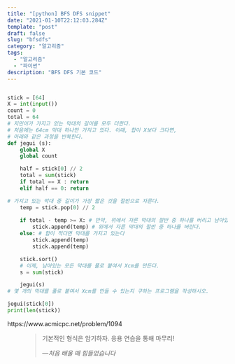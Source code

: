 ```yaml
---
title: "[python] BFS DFS snippet"
date: "2021-01-10T22:12:03.284Z"
template: "post"
draft: false
slug: "bfsdfs"
category: "알고리즘"
tags:
  - "알고리즘"
  - "파이썬"
description: "BFS DFS 기본 코드"
---
```

``` python

stick = [64]
X = int(input())
count = 0
total = 64
# 지민이가 가지고 있는 막대의 길이를 모두 더한다. 
# 처음에는 64cm 막대 하나만 가지고 있다. 이때, 합이 X보다 크다면, 
# 아래와 같은 과정을 반복한다.
def jegui (s):
    global X
    global count

    half = stick[0] // 2
    total = sum(stick) 
    if total == X : return
    elif half == 0: return

# 가지고 있는 막대 중 길이가 가장 짧은 것을 절반으로 자른다.
    temp = stick.pop(0) // 2
 
    if total - temp >= X: # 만약, 위에서 자른 막대의 절반 중 하나를 버리고 남아있는 막대의 길이의 합이 X보다 크거나 같다면,
        stick.append(temp) # 위에서 자른 막대의 절반 중 하나를 버린다.
    else: # 합이 적다면 막대를 가지고 있는다
        stick.append(temp)
        stick.append(temp)

    stick.sort()
    # 이제, 남아있는 모든 막대를 풀로 붙여서 Xcm를 만든다.
    s = sum(stick)

    jegui(s)
# 몇 개의 막대를 풀로 붙여서 Xcm를 만들 수 있는지 구하는 프로그램을 작성하시오. 

jegui(stick[0])
print(len(stick))

```
<p>https://www.acmicpc.net/problem/1094</p>
<figure>
	<blockquote>
		<p>기본적인 형식은 암기하자. 응용 연습을 통해 마무리!</p>
		<footer>
			<cite>—처음 배울 때 힘들었습니다</cite>
		</footer>
	</blockquote>
</figure>

